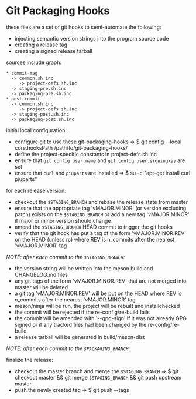 Git Packaging Hooks
===================

these files are a set of git hooks to semi-automate the following:

  * injecting semantic version strings into the program source code
  * creating a release tag
  * creating a signed release tarball

sources include graph:
```
* commit-msg
  -> common.sh.inc
     -> project-defs.sh.inc
  -> staging-pre.sh.inc
  -> packaging-pre.sh.inc
* post-commit
  -> common.sh.inc
     -> project-defs.sh.inc
  -> staging-post.sh.inc
  -> packaging-post.sh.inc
```


initial local configuration:

* configure git to use these git-packaging-hooks
  => $ git config --local core.hooksPath /path/to/git-packaging-hooks/
* define the project-specific constants in project-defs.sh.inc
* ensure that `git config user.name` and `git config user.signingkey` are set
* ensure that `curl` and `piuparts` are installed
  => $ su -c "apt-get install curl piuparts"


for each release version:

* checkout the `$STAGING_BRANCH` and rebase the release state from master
* ensure that the appropriate tag 'vMAJOR.MINOR' (or version excluding patch) exists on the `$STAGING_BRANCH`
  or add a new tag 'vMAJOR.MINOR' if major or minor version should change
* amend the `$STAGING_BRANCH` HEAD commit to trigger the git hooks
* verify that the git hook has put a tag of the form 'vMAJOR.MINOR.REV' on the HEAD (unless rc)
  where REV is n_commits after the nearest 'vMAJOR.MINOR' tag


_NOTE: after each commit to the `$STAGING_BRANCH`:_

* the version string will be written into the meson.build and CHANGELOG.md files
* any git tags of the form 'vMAJOR.MINOR.REV' that are not merged into master will be deleted
* a git tag 'vMAJOR.MINOR.REV' will be put on the HEAD
  where REV is n_commits after the nearest 'vMAJOR.MINOR' tag
* meson/ninja will be run, the project will be rebuilt and installchecked
* the commit will be rejected if the re-config/re-build fails
* the commit will be amended with '--gpg-sign' if it was not already GPG signed
  or if any tracked files had been changed by the re-config/re-build
* a release tarball will be generated in build/meson-dist


_NOTE: after each commit to the `$PACKAGING_BRANCH`:_


finalize the release:

* checkout the master branch and merge the `$STAGING_BRANCH`
  => $ git checkout master && git merge `$STAGING_BRANCH` && git push upstream master
* push the newly created tag
  => $ git push --tags
